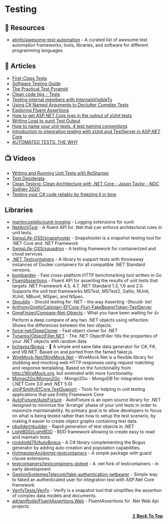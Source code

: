 
# Testing

## 📘 Resources
- [atinfo/awesome-test-automation](https://github.com/atinfo/awesome-test-automation) - A curated list of awesome test automation frameworks, tools, libraries, and software for different programming languages

## 📝 Articles
- [First-Class Tests](https://blog.cleancoder.com/uncle-bob/2017/05/05/TestDefinitions.html) 
- [Software Testing Guide](https://martinfowler.com/testing/) 
- [The Practical Test Pyramid](https://martinfowler.com/articles/practical-test-pyramid.html) 
- [Clean code tips - Tests](https://www.code4it.dev/blog/clean-code-tests)
- [Testing internal members with InternalsVisibleTo](https://www.code4it.dev/blog/testing-internals-with-internalsvisibleto)
- [Using C# Named Arguments to Declutter Complex Tests](https://exceptionnotfound.net/using-csharp-named-arguments-to-declutter-complex-tests/)
- [Exploring Fluent Assertions](https://www.meziantou.net/exploring-fluent-assertions.htm)
- [How to get ASP.NET Core logs in the output of xUnit tests](https://www.meziantou.net/how-to-get-asp-net-core-logs-in-the-output-of-xunit-tests.htm)
- [Writing Logs to xunit Test Output](https://blog.martincostello.com/writing-logs-to-xunit-test-output/)
- [How to name your unit tests. 4 test naming conventions](https://canro91.github.io/2021/04/12/UnitTestNamingConventions/)
- [Introduction to integration testing with xUnit and TestServer in ASP.NET Core](https://andrewlock.net/introduction-to-integration-testing-with-xunit-and-testserver-in-asp-net-core/)
- [AUTOMATED TESTS: THE WHY](https://www.kamilgrzybek.com/blog/posts/automated-tests-the-why)

## 📺 Videos
- [Writing and Running Unit Tests with ReSharper](https://www.jetbrains.com/dotnet/guide/tutorials/resharper-essentials/unit-testing/)
- [Test Desiderata](https://www.youtube.com/playlist?list=PLlmVY7qtgT_lkbrk9iZNizp978mVzpBKl)
- [Clean Testing: Clean Architecture with .NET Core - Jason Taylor - NDC Sydney 2020](https://www.youtube.com/watch?v=hV43fiHYBb4)
- [Testing your C# code reliably by freezing it in time](https://www.youtube.com/watch?v=Q1_YkcPwpqY)
## Libraries
- [martincostello/xunit-logging](https://github.com/martincostello/xunit-logging) - Logging extensions for xunit
- [NetArchTest](https://github.com/BenMorris/NetArchTest) - A fluent API for .Net that can enforce architectural rules in unit tests.
- [SwissLife-OSS/snapshooter](https://github.com/SwissLife-OSS/snapshooter) - Snapshooter is a snapshot testing tool for .NET Core and .NET Framework
- [SwissLife-OSS/squadron](https://github.com/SwissLife-OSS/squadron) - A testing framework for containerized and cloud services
- [.NET Testcontainers](https://github.com/HofmeisterAn/dotnet-testcontainers) - A library to support tests with throwaway instances of Docker containers for all compatible .NET Standard versions.
- [bombardier](https://github.com/codesenberg/bombardier) - Fast cross-platform HTTP benchmarking tool written in Go
- [FluentAssertions](https://github.com/fluentassertions/fluentassertions) - Fluent API for asserting the results of unit tests that targets .NET Framework 4.5, 4.7, .NET Standard 1.3, 1.6 and 2.0. Supports the unit test frameworks MSTest, MSTest2, Gallio, NUnit, XUnit, MBunit, MSpec, and NSpec.
- [Shouldly](https://github.com/shouldly/shouldly) - Should testing for .NET - the way Asserting -Should- be!
- [AnthonyGiretti/Calzolari-EFCore-Flurl-FakeBearerToken-TestServer](https://github.com/AnthonyGiretti/Calzolari-EFCore-Flurl-FakeBearerToken-TestServer)
- [GregFinzer/Compare-Net-Objects](https://github.com/GregFinzer/Compare-Net-Objects) - What you have been waiting for 👍 Perform a deep compare of any two .NET objects using reflection. Shows the differences between the two objects.
- [force-net/DeepCloner](https://github.com/force-net/DeepCloner) - Fast object cloner for .NET
- [Tynamix/ObjectFiller.NET](https://github.com/Tynamix/ObjectFiller.NET/) - The .NET ObjectFiller fills the properties of your .NET objects with random data
- [bchavez/Bogus](https://github.com/bchavez/Bogus) - 📇 A simple and sane fake data generator for C#, F#, and VB.NET. Based on and ported from the famed faker.js.
- [WireMock-Net/WireMock.Net](https://github.com/WireMock-Net/WireMock.Net) - WireMock.Net is a flexible library for stubbing and mocking web HTTP responses using request matching and response templating. Based on the functionality from http://WireMock.org, but extended with more functionality.
- [Mongo2Go/Mongo2Go](https://github.com/Mongo2Go/Mongo2Go) - Mongo2Go - MongoDB for integration tests (.NET Core 3.0 and .NET 5.0)
- [JonPSmith/EfCore.TestSupport](https://github.com/JonPSmith/EfCore.TestSupport) - Tools for helping in unit testing applications that use Entity Framework Core
- [AutoFixture/AutoFixture](https://github.com/AutoFixture/AutoFixture) - AutoFixture is an open source library for .NET designed to minimize the 'Arrange' phase of your unit tests in order to maximize maintainability. Its primary goal is to allow developers to focus on what is being tested rather than how to setup the test scenario, by making it easier to create object graphs containing test data.
- [nbuilder/nbuilder](https://github.com/nbuilder/nbuilder) - Rapid generation of test objects in .NET
- [LightBDD/LightBDD](https://github.com/LightBDD/LightBDD) - BDD framework allowing to create easy to read and maintain tests.
- [nickdodd79/AutoBogus](https://github.com/nickdodd79/AutoBogus) - A C# library complementing the Bogus generator by adding auto creation and population capabilities.
- [HofmeisterAn/dotnet-testcontainers](https://github.com/HofmeisterAn/dotnet-testcontainers) - A simple package with guard clause extensions.
- [testcontainers/testcontainers-dotnet](https://github.com/testcontainers/testcontainers-dotnet) - A .net fork of testcontainers - in early development
- [GestionSystemesTelecom/fake-authentication-jwtbearer](https://github.com/GestionSystemesTelecom/fake-authentication-jwtbearer/) - Simple way to faked an authenticated user for integration test with ASP.Net Core framework
- [VerifyTests/Verify](https://github.com/VerifyTests/Verify) - Verify is a snapshot tool that simplifies the assertion of complex data models and documents.
- [adrianiftode/FluentAssertions.Web](https://github.com/adrianiftode/FluentAssertions.Web) - FluentAssertions for .Net Web Api projects
<div align="right">
  <b><a href="#contents">↥ Back To Top</a></b>
</div>
